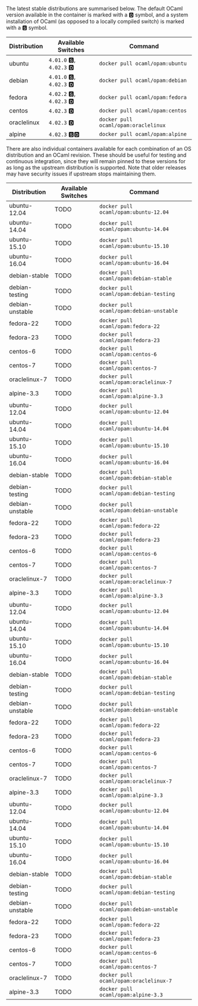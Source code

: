 The latest stable distributions are summarised below.  The default OCaml version available in the container is marked with a &#127347; symbol, and a system installation of OCaml (as opposed to a locally compiled switch) is marked with a &#127362; symbol.

Distribution | Available Switches | Command
------------ | ------------------ | -------
ubuntu | `4.01.0` &#127362;, `4.02.3` &#127347; | `docker pull ocaml/opam:ubuntu`
debian | `4.01.0` &#127362;, `4.02.3` &#127347; | `docker pull ocaml/opam:debian`
fedora | `4.02.2` &#127362;, `4.02.3` &#127347; | `docker pull ocaml/opam:fedora`
centos | `4.02.3` &#127347; | `docker pull ocaml/opam:centos`
oraclelinux | `4.02.3` &#127347; | `docker pull ocaml/opam:oraclelinux`
alpine | `4.02.3` &#127362;&#127347; | `docker pull ocaml/opam:alpine`

There are also individual containers available for each combination
   of an OS distribution and an OCaml revision. These should be useful for
   testing and continuous integration, since they will remain pinned to these
   versions for as long as the upstream distribution is supported.  Note that
   older releases may have security issues if upstream stops maintaining them.

Distribution | Available Switches | Command
------------ | ------------------ | -------
ubuntu-12.04 | TODO | `docker pull ocaml/opam:ubuntu-12.04`
ubuntu-14.04 | TODO | `docker pull ocaml/opam:ubuntu-14.04`
ubuntu-15.10 | TODO | `docker pull ocaml/opam:ubuntu-15.10`
ubuntu-16.04 | TODO | `docker pull ocaml/opam:ubuntu-16.04`
debian-stable | TODO | `docker pull ocaml/opam:debian-stable`
debian-testing | TODO | `docker pull ocaml/opam:debian-testing`
debian-unstable | TODO | `docker pull ocaml/opam:debian-unstable`
fedora-22 | TODO | `docker pull ocaml/opam:fedora-22`
fedora-23 | TODO | `docker pull ocaml/opam:fedora-23`
centos-6 | TODO | `docker pull ocaml/opam:centos-6`
centos-7 | TODO | `docker pull ocaml/opam:centos-7`
oraclelinux-7 | TODO | `docker pull ocaml/opam:oraclelinux-7`
alpine-3.3 | TODO | `docker pull ocaml/opam:alpine-3.3`
ubuntu-12.04 | TODO | `docker pull ocaml/opam:ubuntu-12.04`
ubuntu-14.04 | TODO | `docker pull ocaml/opam:ubuntu-14.04`
ubuntu-15.10 | TODO | `docker pull ocaml/opam:ubuntu-15.10`
ubuntu-16.04 | TODO | `docker pull ocaml/opam:ubuntu-16.04`
debian-stable | TODO | `docker pull ocaml/opam:debian-stable`
debian-testing | TODO | `docker pull ocaml/opam:debian-testing`
debian-unstable | TODO | `docker pull ocaml/opam:debian-unstable`
fedora-22 | TODO | `docker pull ocaml/opam:fedora-22`
fedora-23 | TODO | `docker pull ocaml/opam:fedora-23`
centos-6 | TODO | `docker pull ocaml/opam:centos-6`
centos-7 | TODO | `docker pull ocaml/opam:centos-7`
oraclelinux-7 | TODO | `docker pull ocaml/opam:oraclelinux-7`
alpine-3.3 | TODO | `docker pull ocaml/opam:alpine-3.3`
ubuntu-12.04 | TODO | `docker pull ocaml/opam:ubuntu-12.04`
ubuntu-14.04 | TODO | `docker pull ocaml/opam:ubuntu-14.04`
ubuntu-15.10 | TODO | `docker pull ocaml/opam:ubuntu-15.10`
ubuntu-16.04 | TODO | `docker pull ocaml/opam:ubuntu-16.04`
debian-stable | TODO | `docker pull ocaml/opam:debian-stable`
debian-testing | TODO | `docker pull ocaml/opam:debian-testing`
debian-unstable | TODO | `docker pull ocaml/opam:debian-unstable`
fedora-22 | TODO | `docker pull ocaml/opam:fedora-22`
fedora-23 | TODO | `docker pull ocaml/opam:fedora-23`
centos-6 | TODO | `docker pull ocaml/opam:centos-6`
centos-7 | TODO | `docker pull ocaml/opam:centos-7`
oraclelinux-7 | TODO | `docker pull ocaml/opam:oraclelinux-7`
alpine-3.3 | TODO | `docker pull ocaml/opam:alpine-3.3`
ubuntu-12.04 | TODO | `docker pull ocaml/opam:ubuntu-12.04`
ubuntu-14.04 | TODO | `docker pull ocaml/opam:ubuntu-14.04`
ubuntu-15.10 | TODO | `docker pull ocaml/opam:ubuntu-15.10`
ubuntu-16.04 | TODO | `docker pull ocaml/opam:ubuntu-16.04`
debian-stable | TODO | `docker pull ocaml/opam:debian-stable`
debian-testing | TODO | `docker pull ocaml/opam:debian-testing`
debian-unstable | TODO | `docker pull ocaml/opam:debian-unstable`
fedora-22 | TODO | `docker pull ocaml/opam:fedora-22`
fedora-23 | TODO | `docker pull ocaml/opam:fedora-23`
centos-6 | TODO | `docker pull ocaml/opam:centos-6`
centos-7 | TODO | `docker pull ocaml/opam:centos-7`
oraclelinux-7 | TODO | `docker pull ocaml/opam:oraclelinux-7`
alpine-3.3 | TODO | `docker pull ocaml/opam:alpine-3.3`